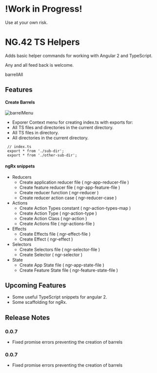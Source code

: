 # !Work in Progress!
  Use at your own risk.

# NG.42 TS Helpers

Adds basic helper commands for working with Angular 2 and TypeScript.

Any and all feed back is welcome.

barrellAll

## Features

#### Create Barrels
  ![barrelMenu](images/barrel-menu.png)
  - Exporer Context menu for creating index.ts with exports for:
   - All TS files and directories in the current directory.
   - All TS files in directory.
   - All directories in the current directory.
   ```
    // index.ts
    export * from './sub-dir';
    export * from './other-sub-dir';
   ```

#### ngRx snippets
- Reducers
  - Create application reducer file ( ngr-app-reducer-file )
  - Create feature reducer file ( ngr-app-feature-file )
  - Create reducer function ( ngr-reducer )
  - Create reducer action case ( ngr-reducer-case )
- Actions
  - Create Action Types constant ( ngr-action-types-map )
  - Create Action Type ( ngr-action-type )
  - Create Action Class ( ngr-action )
  - Create Actions file ( ngr-actions-file )
- Effects
  - Create Effects file ( ngr-effect-file )
  - Create Effect ( ngr-effect )
- Selectors
  - Create Selectors file ( ngr-selector-file )
  - Create Selector ( ngr-selector )
- State
  - Create App State file ( ngr-app-state-file )
  - Create Feature State file ( ngr-feature-state-file )

## Upcoming Features
  - Some useful TypeScript snippets for angular 2.
  - Some scaffolding for ngRx.

## Release Notes


### 0.0.7
- Fixed promise errors preventing the creation of barrels

### 0.0.7
- Fixed promise errors preventing the creation of barrels

